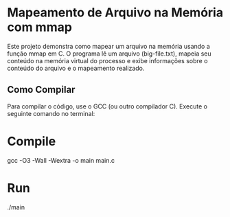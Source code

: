 # Mapeamento de Arquivo na Memória com mmap

Este projeto demonstra como mapear um arquivo na memória usando a função mmap em C. O programa lê um arquivo (big-file.txt), mapeia seu conteúdo na memória virtual do processo e exibe informações sobre o conteúdo do arquivo e o mapeamento realizado. 

## Como Compilar

Para compilar o código, use o GCC (ou outro compilador C). Execute o seguinte comando no terminal:


# Compile
gcc -O3 -Wall -Wextra -o main main.c 

# Run
./main
```

